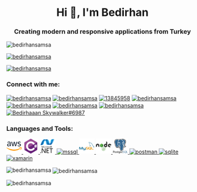 <h1 align="center">Hi 👋, I'm Bedirhan</h1>
<h3 align="center">Creating modern and responsive applications from Turkey</h3>

<p align="left"> <img src="https://komarev.com/ghpvc/?username=bedirhansamsa&label=Profile%20views&color=0e75b6&style=flat" alt="bedirhansamsa" /> </p>

<p align="left"> <a href="https://github.com/ryo-ma/github-profile-trophy"><img src="https://github-profile-trophy.vercel.app/?username=bedirhansamsa" alt="bedirhansamsa" /></a> </p>

<p align="left"> <a href="https://twitter.com/bedirhansamsa" target="blank"><img src="https://img.shields.io/twitter/follow/bedirhansamsa?logo=twitter&style=for-the-badge" alt="bedi̇rhansamsa" /></a> </p>

<h3 align="left">Connect with me:</h3>
<p align="left">
<a href="https://twitter.com/bedi̇rhansamsa" target="blank"><img align="center" src="https://cdn.jsdelivr.net/npm/simple-icons@3.0.1/icons/twitter.svg" alt="bedi̇rhansamsa" height="30" width="40" /></a>
<a href="https://linkedin.com/in/bedirhansamsa" target="blank"><img align="center" src="https://cdn.jsdelivr.net/npm/simple-icons@3.0.1/icons/linkedin.svg" alt="bedirhansamsa" height="30" width="40" /></a>
<a href="https://stackoverflow.com/users/13845958" target="blank"><img align="center" src="https://cdn.jsdelivr.net/npm/simple-icons@3.0.1/icons/stackoverflow.svg" alt="13845958" height="30" width="40" /></a>
<a href="https://fb.com/bedirhansamsa" target="blank"><img align="center" src="https://cdn.jsdelivr.net/npm/simple-icons@3.0.1/icons/facebook.svg" alt="bedirhansamsa" height="30" width="40" /></a>
<a href="https://instagram.com/bedirhansamsa" target="blank"><img align="center" src="https://cdn.jsdelivr.net/npm/simple-icons@3.0.1/icons/instagram.svg" alt="bedirhansamsa" height="30" width="40" /></a>
<a href="https://www.behance.net/bedirhansamsa" target="blank"><img align="center" src="https://cdn.jsdelivr.net/npm/simple-icons@3.0.1/icons/behance.svg" alt="bedirhansamsa" height="30" width="40" /></a>
<a href="https://medium.com/bedirhansamsa" target="blank"><img align="center" src="https://cdn.jsdelivr.net/npm/simple-icons@3.0.1/icons/medium.svg" alt="bedirhansamsa" height="30" width="40" /></a>
<a href="https://discord.gg/Bedirhaaan Skywalker#6987" target="blank"><img align="center" src="https://cdn.jsdelivr.net/npm/simple-icons@3.0.1/icons/discord.svg" alt="Bedirhaaan Skywalker#6987" height="30" width="40" /></a>
</p>

<h3 align="left">Languages and Tools:</h3>
<p align="left"> <a href="https://aws.amazon.com" target="_blank"> <img src="https://raw.githubusercontent.com/devicons/devicon/master/icons/amazonwebservices/amazonwebservices-original-wordmark.svg" alt="aws" width="40" height="40"/> </a> <a href="https://www.w3schools.com/cs/" target="_blank"> <img src="https://raw.githubusercontent.com/devicons/devicon/master/icons/csharp/csharp-original.svg" alt="csharp" width="40" height="40"/> </a> <a href="https://dotnet.microsoft.com/" target="_blank"> <img src="https://raw.githubusercontent.com/devicons/devicon/master/icons/dot-net/dot-net-original-wordmark.svg" alt="dotnet" width="40" height="40"/> </a> <a href="https://www.microsoft.com/en-us/sql-server" target="_blank"> <img src="https://cdn.worldvectorlogo.com/logos/microsoft-sql-server.svg" alt="mssql" width="40" height="40"/> </a> <a href="https://www.mysql.com/" target="_blank"> <img src="https://raw.githubusercontent.com/devicons/devicon/master/icons/mysql/mysql-original-wordmark.svg" alt="mysql" width="40" height="40"/> </a> <a href="https://nodejs.org" target="_blank"> <img src="https://raw.githubusercontent.com/devicons/devicon/master/icons/nodejs/nodejs-original-wordmark.svg" alt="nodejs" width="40" height="40"/> </a> <a href="https://www.postgresql.org" target="_blank"> <img src="https://raw.githubusercontent.com/devicons/devicon/master/icons/postgresql/postgresql-original-wordmark.svg" alt="postgresql" width="40" height="40"/> </a> <a href="https://postman.com" target="_blank"> <img src="https://www.vectorlogo.zone/logos/getpostman/getpostman-icon.svg" alt="postman" width="40" height="40"/> </a> <a href="https://www.sqlite.org/" target="_blank"> <img src="https://www.vectorlogo.zone/logos/sqlite/sqlite-icon.svg" alt="sqlite" width="40" height="40"/> </a> <a href="https://dotnet.microsoft.com/apps/xamarin" target="_blank"> <img src="https://raw.githubusercontent.com/detain/svg-logos/780f25886640cef088af994181646db2f6b1a3f8/svg/xamarin.svg" alt="xamarin" width="40" height="40"/> </a> </p>

<p><img align="left" src="https://github-readme-stats.vercel.app/api/top-langs?username=bedirhansamsa&show_icons=true&locale=en&layout=compact" alt="bedirhansamsa" /></p>

<p>&nbsp;<img align="center" src="https://github-readme-stats.vercel.app/api?username=bedirhansamsa&show_icons=true&locale=en" alt="bedirhansamsa" /></p>

<p><img align="center" src="https://github-readme-streak-stats.herokuapp.com/?user=bedirhansamsa&" alt="bedirhansamsa" /></p>
